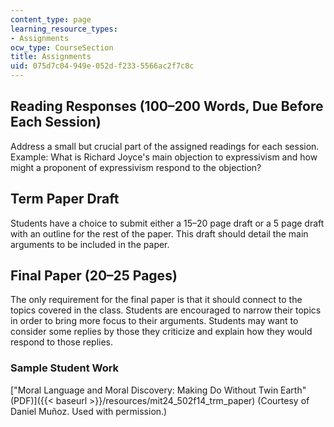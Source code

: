 ```yaml
---
content_type: page
learning_resource_types:
- Assignments
ocw_type: CourseSection
title: Assignments
uid: 075d7c04-949e-052d-f233-5566ac2f7c8c
---
```


Reading Responses (100–200 Words, Due Before Each Session)
----------------------------------------------------------

Address a small but crucial part of the assigned readings for each session. Example: What is Richard Joyce's main objection to expressivism and how might a proponent of expressivism respond to the objection?

Term Paper Draft
----------------

Students have a choice to submit either a 15–20 page draft or a 5 page draft with an outline for the rest of the paper. This draft should detail the main arguments to be included in the paper.

Final Paper (20–25 Pages)
-------------------------

The only requirement for the final paper is that it should connect to the topics covered in the class. Students are encouraged to narrow their topics in order to bring more focus to their arguments. Students may want to consider some replies by those they criticize and explain how they would respond to those replies.

### Sample Student Work

["Moral Language and Moral Discovery: Making Do Without Twin Earth" (PDF)]({{< baseurl >}}/resources/mit24_502f14_trm_paper) (Courtesy of Daniel Muñoz. Used with permission.)